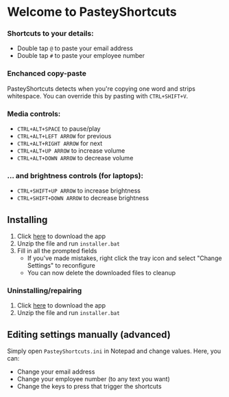 # Welcome to PasteyShortcuts
### Shortcuts to your details:
- Double tap `@` to paste your email address
- Double tap `#` to paste your employee number

### Enchanced copy-paste
PasteyShortcuts detects when you're copying one word and strips whitespace.
You can override this by pasting with `CTRL+SHIFT+V`.

### Media controls:
- `CTRL+ALT+SPACE` to pause/play
- `CTRL+ALT+LEFT ARROW` for previous
- `CTRL+ALT+RIGHT ARROW` for next
- `CTRL+ALT+UP ARROW` to increase volume
- `CTRL+ALT+DOWN ARROW` to decrease volume

### ... and brightness controls (for laptops):
- `CTRL+SHIFT+UP ARROW` to increase brightness
- `CTRL+SHIFT+DOWN ARROW` to decrease brightness


## Installing
1. Click [here](../../archive/master.zip) to download the app
2. Unzip the file and run `installer.bat`
3. Fill in all the prompted fields
	- If you've made mistakes, right click the tray icon and select "Change Settings" to reconfigure
	- You can now delete the downloaded files to cleanup

### Uninstalling/repairing
1. Click [here](../../archive/master.zip) to download the app
2. Unzip the file and run `installer.bat`

## Editing settings manually (advanced)
Simply open `PasteyShortcuts.ini` in Notepad and change values. Here, you can:
- Change your email address
- Change your employee number (to any text you want)
- Change the keys to press that trigger the shortcuts
